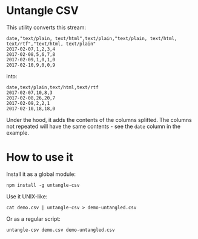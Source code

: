 # Untangle CSV

This utility converts this stream:

	date,"text/plain, text/html",text/plain,"text/plain, text/html, text/rtf","text/html, text/plain"
	2017-02-07,1,2,3,4
	2017-02-08,5,6,7,8
	2017-02-09,1,0,1,0
	2017-02-10,9,0,0,9

into:

	date,text/plain,text/html,text/rtf
	2017-02-07,10,8,3
	2017-02-08,26,20,7
	2017-02-09,2,2,1
	2017-02-10,18,18,0

Under the hood, it adds the contents of the columns splitted. The columns not repeated will have the same contents - see the `date` column in the example.

# How to use it

Install it as a global module:

	npm install -g untangle-csv

Use it UNIX-like:

	cat demo.csv | untangle-csv > demo-untangled.csv

Or as a regular script:

	untangle-csv demo.csv demo-untangled.csv
